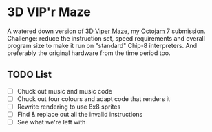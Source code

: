 # 3D VIP'r Maze

A watered down version of [3D Viper Maze](https://github.com/Timendus/3d-viper-maze),
my [Octojam 7](https://itch.io/jam/octojam-7) submission. Challenge: reduce the
instruction set, speed requirements and overall program size to make it run on
"standard" Chip-8 interpreters. And preferably the original hardware from the
time period too.

## TODO List

* [ ] Chuck out music and music code
* [ ] Chuck out four colours and adapt code that renders it
* [ ] Rewrite rendering to use 8x8 sprites
* [ ] Find & replace out all the invalid instructions
* [ ] See what we're left with
